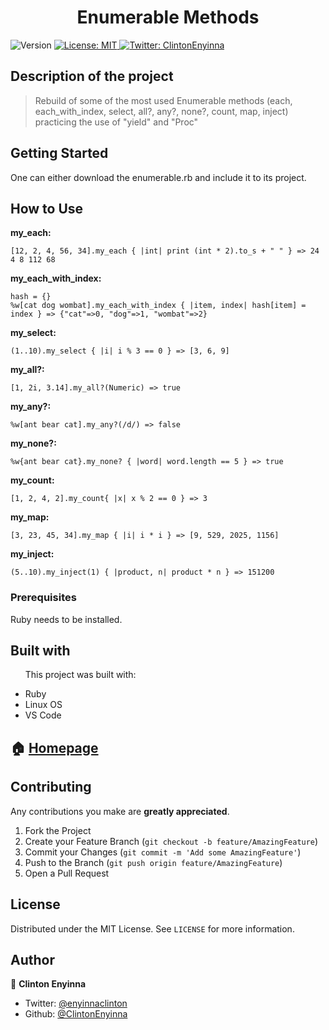 <h1 align="center">Enumerable Methods</h1>
<p>
  <img alt="Version" src="https://img.shields.io/badge/version-0.0.1-blue.svg?cacheSeconds=2592000" />
  <a href="#" target="_blank">
    <img alt="License: MIT " src="https://img.shields.io/badge/License-MIT -yellow.svg" />
  </a>
  <a href="https://twitter.com/ClintonEnyinna" target="_blank">
    <img alt="Twitter: ClintonEnyinna " src="https://img.shields.io/twitter/follow/ClintonEnyinna .svg?style=social" />
  </a>
</p>


## Description of the project 

>Rebuild of some of the most used Enumerable methods (each, each_with_index, select, all?, any?, none?, count, map, inject) practicing the use of "yield" and "Proc"

## Getting Started

One can either download the enumerable.rb and include it to its project.

## How to Use

**my_each:**
```
[12, 2, 4, 56, 34].my_each { |int| print (int * 2).to_s + " " } => 24 4 8 112 68
```

**my_each_with_index:**
```
hash = {}
%w[cat dog wombat].my_each_with_index { |item, index| hash[item] = index } => {"cat"=>0, "dog"=>1, "wombat"=>2}
```

**my_select:**
```
(1..10).my_select { |i| i % 3 == 0 } => [3, 6, 9]
```

**my_all?:**
```
[1, 2i, 3.14].my_all?(Numeric) => true
```

**my_any?:**
```
%w[ant bear cat].my_any?(/d/) => false
```

**my_none?:**
```
%w{ant bear cat}.my_none? { |word| word.length == 5 } => true
```

**my_count:**
```
[1, 2, 4, 2].my_count{ |x| x % 2 == 0 } => 3
```

**my_map:**
```
[3, 23, 45, 34].my_map { |i| i * i } => [9, 529, 2025, 1156]
```

**my_inject:**
```
(5..10).my_inject(1) { |product, n| product * n } => 151200
```

### Prerequisites

Ruby needs to be installed.

## Built with
<ul>
  <p>This project was built with:</p>
  <li>Ruby</li>
  <li>Linux OS</li>
  <li>VS Code</li>
</ul>

## 🏠 [Homepage](https://github.com/ClintonEnyinna/enumerable_methods)

<!-- CONTRIBUTING -->
## Contributing

Any contributions you make are **greatly appreciated**.

1. Fork the Project
2. Create your Feature Branch (`git checkout -b feature/AmazingFeature`)
3. Commit your Changes (`git commit -m 'Add some AmazingFeature'`)
4. Push to the Branch (`git push origin feature/AmazingFeature`)
5. Open a Pull Request



<!-- LICENSE -->
## License

Distributed under the MIT License. See `LICENSE` for more information.

## Author

👤 **Clinton Enyinna**

* Twitter: [@enyinnaclinton ](https://twitter.com/ClintonEnyinna)
* Github: [@ClintonEnyinna](https://github.com/https:\/\/github.com\/ClintonEnyinna) 
